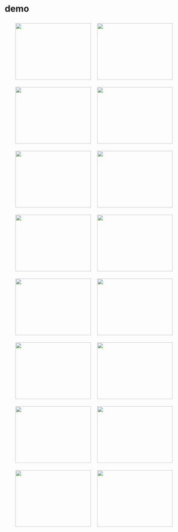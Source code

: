 # demo<!doctype html>
<html lang="en">
<head>
    <meta charset="UTF-8">
    <title>图片懒加载-简单</title>
    <script src="../jquery-3.2.1.min.js"></script>
    <style>
        ul,li{
            list-style:none;
        }
        .container{
            width: 600px;
            margin: 0 auto;
        }
        .container li{
            float: left;
            margin: 10px 10px;
        }
        .container li img{
            width: 240px;
            height: 180px;
        }
        p{
            float: left;
        }
    </style>
</head>
<body>
<ul class="container">
    <li><a href="#"><img src="" data-src="http://cdn.jirengu.com/book.jirengu.com/img/1.jpg" /></a></li>
    <li><a href="#"><img src="" data-src="http://cdn.jirengu.com/book.jirengu.com/img/2.jpg" /></a></li>
    <li><a href="#"><img src="" data-src="http://cdn.jirengu.com/book.jirengu.com/img/3.jpg" /></a></li>
    <li><a href="#"><img src="" data-src="http://cdn.jirengu.com/book.jirengu.com/img/4.jpg" /></a></li>
    <li><a href="#"><img src="" data-src="http://cdn.jirengu.com/book.jirengu.com/img/5.jpg" /></a></li>
    <li><a href="#"><img src="" data-src="http://cdn.jirengu.com/book.jirengu.com/img/6.jpg" /></a></li>
    <li><a href="#"><img src="" data-src="http://cdn.jirengu.com/book.jirengu.com/img/7.jpg" /></a></li>
    <li><a href="#"><img src="" data-src="http://cdn.jirengu.com/book.jirengu.com/img/8.jpg" /></a></li>
    <li><a href="#"><img src="" data-src="http://cdn.jirengu.com/book.jirengu.com/img/9.jpg" /></a></li>
    <li><a href="#"><img src="" data-src="http://cdn.jirengu.com/book.jirengu.com/img/10.jpg" /></a></li>
    <li><a href="#"><img src="" data-src="http://cdn.jirengu.com/book.jirengu.com/img/11.jpg" /></a></li>
    <li><a href="#"><img src="" data-src="http://cdn.jirengu.com/book.jirengu.com/img/12.jpg" /></a></li>
    <li><a href="#"><img src="" data-src="http://cdn.jirengu.com/book.jirengu.com/img/13.jpg" /></a></li>
    <li><a href="#"><img src="" data-src="http://cdn.jirengu.com/book.jirengu.com/img/14.jpg" /></a></li>
    <li><a href="#"><img src="" data-src="http://cdn.jirengu.com/book.jirengu.com/img/15.jpg" /></a></li>
    <li><a href="#"><img src="" data-src="http://cdn.jirengu.com/book.jirengu.com/img/16.jpg" /></a></li>
</ul>

<script>
    $(window).on('scroll',function () {//当页面滚动的时候绑定事件
        $('.container img').each(function () {//遍历所有的img标签
            if (checkShow($(this)) && !isLoaded($(this)) ){
                // 需要写一个checkShow函数来判断当前img是否已经出现在了视野中
                //还需要写一个isLoaded函数判断当前img是否已经被加载过了
                loadImg($(this));//符合上述条件之后，再写一个加载函数加载当前img
            }
        })
    })
    function checkShow($img) { // 传入一个img的jq对象
        var scrollTop = $(window).scrollTop();  //即页面向上滚动的距离
        var windowHeight = $(window).height(); // 浏览器自身的高度
        var offsetTop = $img.offset().top;  //目标标签img相对于document顶部的位置

        if (offsetTop < (scrollTop + windowHeight) && offsetTop > scrollTop) { //在2个临界状态之间的就为出现在视野中的
            return true;
        }
        return false;
    }
    function isLoaded ($img) {
        return $img.attr('data-src') === $img.attr('src'); //如果data-src和src相等那么就是已经加载过了
    }
    function loadImg ($img) {
        $img.attr('src',$img.attr('data-src')); // 加载就是把自定义属性中存放的真实的src地址赋给src属性
    }
</script>
</body>
</html>
